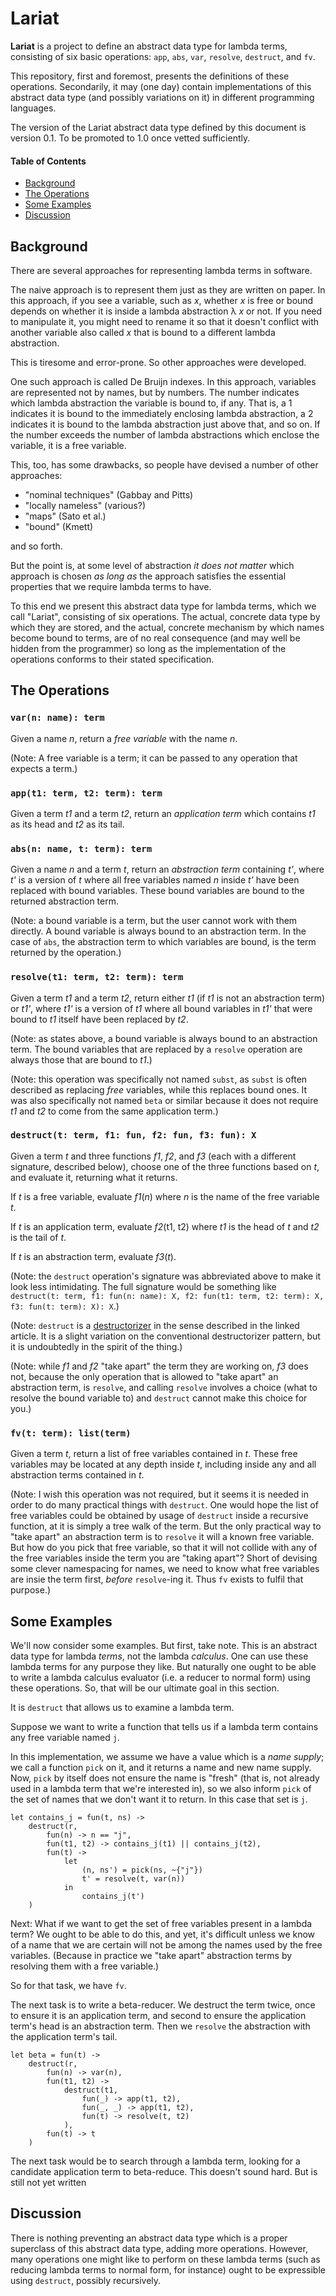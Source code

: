 Lariat
======

**Lariat** is a project to define an abstract data type for lambda terms,
consisting of six basic operations: `app`, `abs`, `var`, `resolve`,
`destruct`, and `fv`.

This repository, first and foremost, presents the definitions of these
operations.  Secondarily, it may (one day) contain implementations of
this abstract data type (and possibly variations on it) in different
programming languages.

The version of the Lariat abstract data type defined by this document
is version 0.1.  To be promoted to 1.0 once vetted sufficiently.

#### Table of Contents

*   [Background](#background)
*   [The Operations](#the-operations)
*   [Some Examples](#some-examples)
*   [Discussion](#discussion)

Background
----------

There are several approaches for representing lambda terms in software.

The naive approach is to represent them just as they are written on paper.  In this approach, if you see
a variable, such as _x_, whether _x_ is free or bound depends on whether it is inside a lambda abstraction
λ _x_ or not.  If you need to manipulate it, you might need to rename it so that it doesn't conflict with
another variable also called _x_ that is bound to a different lambda abstraction.

This is tiresome and error-prone.  So other approaches were developed.

One such approach is called De Bruijn indexes.  In this approach, variables are represented not by names,
but by numbers.  The number indicates which lambda abstraction the variable is bound to, if any.  That is,
a 1 indicates it is bound to the immediately enclosing lambda abstraction, a 2 indicates it is bound to
the lambda abstraction just above that, and so on.  If the number exceeds the number of lambda abstractions
which enclose the variable, it is a free variable.

This, too, has some drawbacks, so people have devised a number of other approaches:

*   "nominal techniques" (Gabbay and Pitts)
*   "locally nameless" (various?)
*   "maps" (Sato et al.)
*   "bound" (Kmett)

and so forth.

But the point is, at some level of abstraction _it does not matter_ which
approach is chosen _as long as_ the approach satisfies the essential properties
that we require lambda terms to have.

To this end we present this abstract data type for lambda terms, which we
call "Lariat", consisting of six operations.  The actual, concrete data type
by which they are stored, and the actual, concrete mechanism by which names
become bound to terms, are of no real consequence (and may well be hidden
from the programmer) so long as the implementation of the operations conforms
to their stated specification.

The Operations
--------------

### `var(n: name): term`

Given a name _n_, return a _free variable_ with the name _n_.

(Note: A free variable is a term; it can be passed to any operation
that expects a term.)

### `app(t1: term, t2: term): term`

Given a term _t1_ and a term _t2_, return an _application term_
which contains _t1_ as its head and _t2_ as its tail.

### `abs(n: name, t: term): term`

Given a name _n_ and a term _t_, return an _abstraction term_
containing _t'_, where _t'_ is a version of _t_ where all free
variables named _n_ inside _t'_ have been replaced with
bound variables.  These bound variables are bound to
the returned abstraction term.

(Note: a bound variable is a term, but the user cannot
work with them directly.  A bound variable is always
bound to an abstraction term.  In the case of `abs`,
the abstraction term to which variables are bound, is
the term returned by the operation.)

### `resolve(t1: term, t2: term): term`

Given a term _t1_ and a term _t2_, return either _t1_ (if _t1_ is
not an abstraction term) or _t1'_, where _t1'_ is a version of
_t1_ where all bound variables in _t1'_ that were bound to _t1_
itself have been replaced by _t2_.

(Note: as states above, a bound variable is always bound
to an abstraction term.  The bound variables that are
replaced by a `resolve` operation are always those that are
bound to _t1_.)

(Note: this operation was specifically not named `subst`,
as `subst` is often described as replacing *free* variables,
while this replaces bound ones.  It was also specifically not
named `beta` or similar because it does not require _t1_ and _t2_
to come from the same application term.)

### `destruct(t: term, f1: fun, f2: fun, f3: fun): X`

Given a term _t_ and three functions _f1_, _f2_, and _f3_
(each with a different signature, described below),
choose one of the three functions based on _t_, and evaluate it,
returning what it returns.

If _t_ is a free variable, evaluate _f1_(_n_) where _n_ is the name
of the free variable _t_.

If _t_ is an application term, evaluate _f2_(t1, t2) where _t1_ is
the head of _t_ and _t2_ is the tail of _t_.

If _t_ is an abstraction term, evaluate _f3_(_t_).

(Note: the `destruct` operation's signature was abbreviated above to make
it look less intimidating.  The full signature would be something like
`destruct(t: term, f1: fun(n: name): X, f2: fun(t1: term, t2: term): X, f3: fun(t: term): X): X`.)

(Note: `destruct` is a [destructorizer][] in the sense described
in the linked article.  It is a slight variation on the conventional
destructorizer pattern, but it is undoubtedly in the spirit of
the thing.)

(Note: while _f1_ and _f2_ "take apart" the term they are working
on, _f3_ does not, because the only operation that is allowed to
"take apart" an abstraction term, is `resolve`, and calling
`resolve` involves a choice (what to resolve the bound variable
to) and `destruct` cannot make this choice for you.)

### `fv(t: term): list(term)`

Given a term _t_, return a list of free variables contained in _t_.
These free variables may be located at any depth inside _t_, including
inside any and all abstraction terms contained in _t_.

(Note: I wish this operation was not required, but it seems it is
needed in order to do many practical things with `destruct`.  One
would hope the list of free variables could be obtained by usage of
`destruct` inside a recursive function, at it is simply a tree walk
of the term.  But the only practical way to "take apart" an abstraction
term is to `resolve` it will a known free variable.  But how do you
pick that free variable, so that it will not collide with any of the
free variables inside the term you are "taking apart"?  Short of
devising some clever namespacing for names, we need to know what
free variables are insie the term first, _before_ `resolve`-ing it.
Thus `fv` exists to fulfil that purpose.)

Some Examples
-------------

We'll now consider some examples.  But first, take note.
This is an abstract data type for lambda _terms_, not the lambda
_calculus_.  One can use these lambda terms for any purpose they
like.  But naturally one ought to be able to write a lambda calculus
evaluator (i.e. a reducer to normal form) using these operations.
So, that will be our ultimate goal in this section.

It is `destruct` that allows us to examine a lambda term.

Suppose we want to write a function that tells us if a
lambda term contains any free variable named `j`.

In this implementation, we assume we have a value which is a
_name supply_; we call a function `pick` on it, and it returns
a name and new name supply.  Now, `pick` by itself does not ensure
the name is "fresh" (that is, not already used in a lambda term
that we're interested in), so we also inform `pick` of the set
of names that we don't want it to return.  In this case that set is `j`.

    let contains_j = fun(t, ns) ->
        destruct(r,
            fun(n) -> n == "j",
            fun(t1, t2) -> contains_j(t1) || contains_j(t2),
            fun(t) ->
                let
                    (n, ns') = pick(ns, ~{"j"})
                    t' = resolve(t, var(n))
                in
                    contains_j(t')
        )

Next: What if we want to get the set of free variables present
in a lambda term?  We ought to be able to do this, and yet,
it's difficult unless we know of a name that we are certain
will not be among the names used by the free variables.
(Because in practice we "take apart" abstraction terms
by resolving them with a free variable.)

So for that task, we have `fv`.

The next task is to write a beta-reducer.  We destruct
the term twice, once to ensure it is an application term,
and second to ensure the application term's head is an
abstraction term.  Then we `resolve` the abstraction
with the application term's tail.

    let beta = fun(t) ->
        destruct(r,
            fun(n) -> var(n),
            fun(t1, t2) ->
                destruct(t1,
                    fun(_) -> app(t1, t2),
                    fun(_, _) -> app(t1, t2),
                    fun(t) -> resolve(t, t2)
                ),
            fun(t) -> t
        )

The next task would be to search through a lambda term,
looking for a candidate application term to beta-reduce.
This doesn't sound hard.  But is still not yet written

Discussion
----------

There is nothing preventing an abstract data type which is a
proper superclass of this abstract data type, adding more operations.
However, many operations one might like to perform on these lambda
terms (such as reducing lambda terms to normal form, for instance)
ought to be expressible using `destruct`, possibly recursively.

[destructorizer]: http://github.com/catseye/Destructorizers
